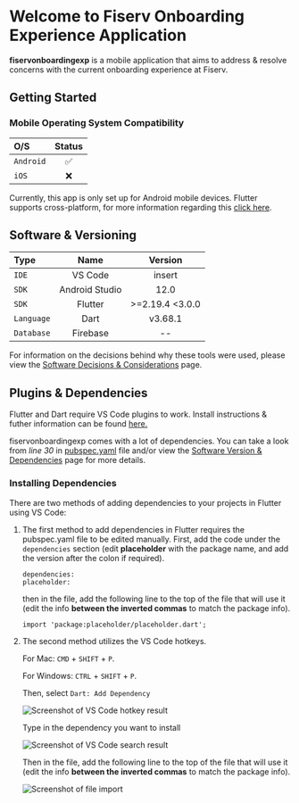 # Welcome to Fiserv Onboarding Experience Application

**fiservonboardingexp** is a mobile application that aims to address & resolve concerns with the current onboarding experience at Fiserv. 

## Getting Started

### Mobile Operating System Compatibility
| O/S | Status |
| :--- | :------: |
| `Android` | :white_check_mark: |
| `iOS` | :x: |

Currently, this app is only set up for Android mobile devices. Flutter supports cross-platform, for more information regarding this [click here](https://docs.flutter.dev/get-started/install).

## Software & Versioning
| Type | Name | Version |
| :---- | :----: | :-------: |
| `IDE` | VS Code | insert |
| `SDK` | Android Studio | 12.0 |
| `SDK` | Flutter | >=2.19.4 <3.0.0 |
| `Language` | Dart | v3.68.1 |
| `Database` | Firebase | -- |

For information on the decisions behind why these tools were used, please view the [Software Decisions & Considerations](https://github.com/MichaelCalbay/fiservonboardingexp/wiki/Software-Decisions-&-Considerations) page. 

## Plugins & Dependencies

Flutter and Dart require VS Code plugins to work. Install instructions & futher information can be found [here.](https://docs.flutter.dev/get-started/editor?tab=vscode)

fiservonboardingexp comes with a lot of dependencies. You can take a look from _line 30_ in [pubspec.yaml](https://github.com/MichaelCalbay/fiservonboardingexp/blob/master/pubspec.yaml) file and/or view the [Software Version & Dependencies](https://github.com/MichaelCalbay/fiservonboardingexp/wiki/Software-Version-&-Dependencies) page for more details.

### Installing Dependencies

There are two methods of adding dependencies to your projects in Flutter using VS Code: 
1. The first method to add dependencies in Flutter requires the pubspec.yaml file to be edited manually.
    First, add the code under the `dependencies` section (edit **placeholder** with the package name, and add the version after the colon 
    if required).
   
    ```
    dependencies:
    placeholder:
    ```
    then in the file, add the following line to the top of the file that will use it (edit the info **between the inverted commas** to match 
    the package info).
   
    ```
    import 'package:placeholder/placeholder.dart';
    ```
2. The second method utilizes the VS Code hotkeys.

    For Mac: `CMD` + `SHIFT` + `P`.

    For Windows: `CTRL` + `SHIFT` + `P`.

    Then, select `Dart: Add Dependency`
   
    ![Screenshot of VS Code hotkey result](https://github.com/MichaelCalbay/fiservonboardingexp/blob/master/assets/images/Adding_dependency1.png)
   
    Type in the dependency you want to install
   
   ![Screenshot of VS Code search result](https://github.com/MichaelCalbay/fiservonboardingexp/blob/master/assets/images/Adding_dependency2.PNG)
   
   Then in the file, add the following line to the top of the file that will use it (edit the info **between the inverted commas** to match 
   the package info).
   
   ![Screenshot of file import](https://github.com/MichaelCalbay/fiservonboardingexp/blob/master/assets/images/import.png)
  




























